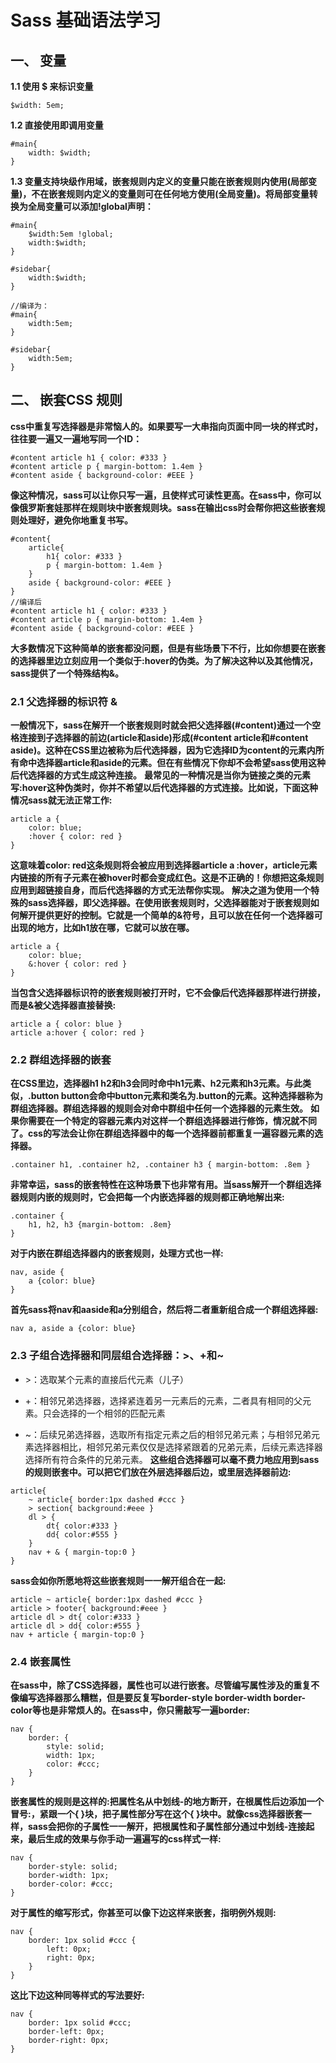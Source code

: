 # Sass 基础语法学习
## 一、 变量
**1.1 使用 $ 来标识变量**
```
$width: 5em;
```
**1.2 直接使用即调用变量**
```
#main{
    width: $width;
}
```
**1.3 变量支持块级作用域，嵌套规则内定义的变量只能在嵌套规则内使用(局部变量)，不在嵌套规则内定义的变量则可在任何地方使用(全局变量)。将局部变量转换为全局变量可以添加!global声明：**
```
#main{
    $width:5em !global;
    width:$width;
}

#sidebar{
    width:$width;
}

//编译为：
#main{
    width:5em;
}

#sidebar{
    width:5em;
}
```
## 二、 嵌套CSS 规则
**css中重复写选择器是非常恼人的。如果要写一大串指向页面中同一块的样式时，往往要一遍又一遍地写同一个ID：**
```
#content article h1 { color: #333 }
#content article p { margin-bottom: 1.4em }
#content aside { background-color: #EEE }
```
**像这种情况，sass可以让你只写一遍，且使样式可读性更高。在sass中，你可以像俄罗斯套娃那样在规则块中嵌套规则块。sass在输出css时会帮你把这些嵌套规则处理好，避免你地重复书写。**
```
#content{
    article{
        h1{ color: #333 }
        p { margin-bottom: 1.4em }
    }
    aside { background-color: #EEE }
}
//编译后
#content article h1 { color: #333 }
#content article p { margin-bottom: 1.4em }
#content aside { background-color: #EEE }
```
**大多数情况下这种简单的嵌套都没问题，但是有些场景下不行，比如你想要在嵌套的选择器里边立刻应用一个类似于:hover的伪类。为了解决这种以及其他情况，sass提供了一个特殊结构&。**
### 2.1 父选择器的标识符 &
**一般情况下，sass在解开一个嵌套规则时就会把父选择器(#content)通过一个空格连接到子选择器的前边(article和aside)形成(#content article和#content aside)。这种在CSS里边被称为后代选择器，因为它选择ID为content的元素内所有命中选择器article和aside的元素。但在有些情况下你却不会希望sass使用这种后代选择器的方式生成这种连接。**
**最常见的一种情况是当你为链接之类的元素写:hover这种伪类时，你并不希望以后代选择器的方式连接。比如说，下面这种情况sass就无法正常工作:**
```
article a {
    color: blue;
    :hover { color: red }
}
```
**这意味着color: red这条规则将会被应用到选择器article a :hover，article元素内链接的所有子元素在被hover时都会变成红色。这是不正确的！你想把这条规则应用到超链接自身，而后代选择器的方式无法帮你实现。**
**解决之道为使用一个特殊的sass选择器，即父选择器。在使用嵌套规则时，父选择器能对于嵌套规则如何解开提供更好的控制。它就是一个简单的&符号，且可以放在任何一个选择器可出现的地方，比如h1放在哪，它就可以放在哪。**
```
article a {
    color: blue;
    &:hover { color: red }
}
```
**当包含父选择器标识符的嵌套规则被打开时，它不会像后代选择器那样进行拼接，而是&被父选择器直接替换:**
```
article a { color: blue }
article a:hover { color: red }
```
### 2.2 群组选择器的嵌套
**在CSS里边，选择器h1 h2和h3会同时命中h1元素、h2元素和h3元素。与此类似，.button button会命中button元素和类名为.button的元素。这种选择器称为群组选择器。群组选择器的规则会对命中群组中任何一个选择器的元素生效。**
**如果你需要在一个特定的容器元素内对这样一个群组选择器进行修饰，情况就不同了。css的写法会让你在群组选择器中的每一个选择器前都重复一遍容器元素的选择器。**
```
.container h1, .container h2, .container h3 { margin-bottom: .8em }
```
**非常幸运，sass的嵌套特性在这种场景下也非常有用。当sass解开一个群组选择器规则内嵌的规则时，它会把每一个内嵌选择器的规则都正确地解出来:**
```
.container {
    h1, h2, h3 {margin-bottom: .8em}
}
```
**对于内嵌在群组选择器内的嵌套规则，处理方式也一样:**
```
nav, aside {
    a {color: blue}
}
```
**首先sass将nav和aaside和a分别组合，然后将二者重新组合成一个群组选择器:**
```
nav a, aside a {color: blue}
```
### 2.3 子组合选择器和同层组合选择器：>、+和~
+ \>：选取某个元素的直接后代元素（儿子）

- +：相邻兄弟选择器，选择紧连着另一元素后的元素，二者具有相同的父元素。只会选择的一个相邻的匹配元素

+ ~：后续兄弟选择器，选取所有指定元素之后的相邻兄弟元素；与相邻兄弟元素选择器相比，相邻兄弟元素仅仅是选择紧跟着的兄弟元素，后续元素选择器选择所有符合条件的兄弟元素。
**这些组合选择器可以毫不费力地应用到sass的规则嵌套中。可以把它们放在外层选择器后边，或里层选择器前边:**
```
article{
    ~ article{ border:1px dashed #ccc }
    > section{ background:#eee }
    dl > {
        dt{ color:#333 }
        dd{ color:#555 }
    }
    nav + & { margin-top:0 }
}
```
**sass会如你所愿地将这些嵌套规则一一解开组合在一起:**
```
article ~ article{ border:1px dashed #ccc }
article > footer{ background:#eee }
article dl > dt{ color:#333 }
article dl > dd{ color:#555 }  
nav + article { margin-top:0 } 
```
### 2.4 嵌套属性
**在sass中，除了CSS选择器，属性也可以进行嵌套。尽管编写属性涉及的重复不像编写选择器那么糟糕，但是要反复写border-style border-width border-color等也是非常烦人的。在sass中，你只需敲写一遍border:**
```
nav {
    border: {
        style: solid;
        width: 1px;
        color: #ccc;
    }
}
```
**嵌套属性的规则是这样的:把属性名从中划线-的地方断开，在根属性后边添加一个冒号:，紧跟一个{ }块，把子属性部分写在这个{ }块中。就像css选择器嵌套一样，sass会把你的子属性一一解开，把根属性和子属性部分通过中划线-连接起来，最后生成的效果与你手动一遍遍写的css样式一样:**
```
nav {
    border-style: solid;
    border-width: 1px;
    border-color: #ccc;
}
```
**对于属性的缩写形式，你甚至可以像下边这样来嵌套，指明例外规则:**
```
nav {
    border: 1px solid #ccc {
        left: 0px;
        right: 0px;
    }
}
```
**这比下边这种同等样式的写法要好:**
```
nav {
    border: 1px solid #ccc;
    border-left: 0px;
    border-right: 0px;
}
```